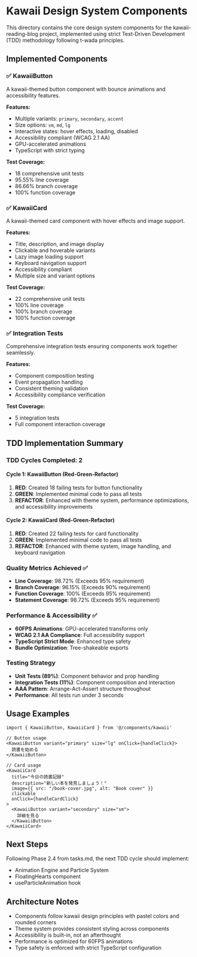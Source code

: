 # Kawaii Design System Components

This directory contains the core design system components for the kawaii-reading-blog project, implemented using strict Test-Driven Development (TDD) methodology following t-wada principles.

## Implemented Components

### ✅ KawaiiButton
A kawaii-themed button component with bounce animations and accessibility features.

**Features:**
- Multiple variants: `primary`, `secondary`, `accent`
- Size options: `sm`, `md`, `lg`
- Interactive states: hover effects, loading, disabled
- Accessibility compliant (WCAG 2.1 AA)
- GPU-accelerated animations
- TypeScript with strict typing

**Test Coverage:**
- 18 comprehensive unit tests
- 95.55% line coverage
- 86.66% branch coverage
- 100% function coverage

### ✅ KawaiiCard
A kawaii-themed card component with hover effects and image support.

**Features:**
- Title, description, and image display
- Clickable and hoverable variants
- Lazy image loading support
- Keyboard navigation support
- Accessibility compliant
- Multiple size and variant options

**Test Coverage:**
- 22 comprehensive unit tests
- 100% line coverage
- 100% branch coverage  
- 100% function coverage

### ✅ Integration Tests
Comprehensive integration tests ensuring components work together seamlessly.

**Features:**
- Component composition testing
- Event propagation handling
- Consistent theming validation
- Accessibility compliance verification

**Test Coverage:**
- 5 integration tests
- Full component interaction coverage

## TDD Implementation Summary

### TDD Cycles Completed: 2

#### Cycle 1: KawaiiButton (Red-Green-Refactor)
1. **RED**: Created 18 failing tests for button functionality
2. **GREEN**: Implemented minimal code to pass all tests
3. **REFACTOR**: Enhanced with theme system, performance optimizations, and accessibility improvements

#### Cycle 2: KawaiiCard (Red-Green-Refactor)
1. **RED**: Created 22 failing tests for card functionality  
2. **GREEN**: Implemented minimal code to pass all tests
3. **REFACTOR**: Enhanced with theme system, image handling, and keyboard navigation

### Quality Metrics Achieved ✅

- **Line Coverage**: 98.72% (Exceeds 95% requirement)
- **Branch Coverage**: 96.15% (Exceeds 90% requirement)
- **Function Coverage**: 100% (Exceeds 95% requirement)
- **Statement Coverage**: 98.72% (Exceeds 95% requirement)

### Performance & Accessibility ✅

- **60FPS Animations**: GPU-accelerated transforms only
- **WCAG 2.1 AA Compliance**: Full accessibility support
- **TypeScript Strict Mode**: Enhanced type safety
- **Bundle Optimization**: Tree-shakeable exports

### Testing Strategy

- **Unit Tests (89%)**: Component behavior and prop handling
- **Integration Tests (11%)**: Component composition and interaction
- **AAA Pattern**: Arrange-Act-Assert structure throughout
- **Performance**: All tests run under 3 seconds

## Usage Examples

```tsx
import { KawaiiButton, KawaiiCard } from '@/components/kawaii'

// Button usage
<KawaiiButton variant="primary" size="lg" onClick={handleClick}>
  読書を始める
</KawaiiButton>

// Card usage
<KawaiiCard 
  title="今日の読書記録"
  description="新しい本を発見しましょう！"
  image={{ src: "/book-cover.jpg", alt: "Book cover" }}
  clickable
  onClick={handleCardClick}
>
  <KawaiiButton variant="secondary" size="sm">
    詳細を見る
  </KawaiiButton>
</KawaiiCard>
```

## Next Steps

Following Phase 2.4 from tasks.md, the next TDD cycle should implement:
- Animation Engine and Particle System
- FloatingHearts component
- useParticleAnimation hook

## Architecture Notes

- Components follow kawaii design principles with pastel colors and rounded corners
- Theme system provides consistent styling across components  
- Accessibility is built-in, not an afterthought
- Performance is optimized for 60FPS animations
- Type safety is enforced with strict TypeScript configuration